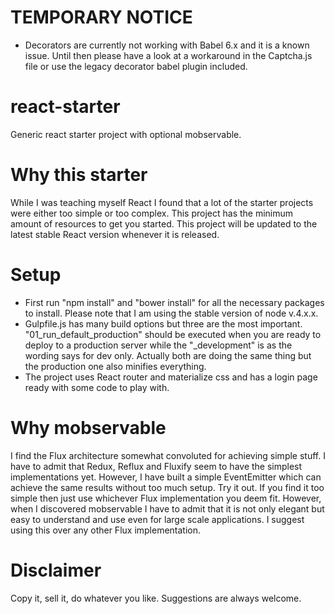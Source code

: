 # TEMPORARY NOTICE
- Decorators are currently not working with Babel 6.x and it is a known issue. Until then please have a look at 
a workaround in the Captcha.js file or use the legacy decorator babel plugin included.

# react-starter
Generic react starter project with optional mobservable.

# Why this starter
While I was teaching myself React I found that a lot of the starter projects were either too simple or too complex.
This project has the minimum amount of resources to get you started. This project will be updated to the latest stable
React version whenever it is released.

# Setup
- First run "npm install" and "bower install" for all the necessary packages to install. Please note that I am using the 
stable version of node v.4.x.x.
- Gulpfile.js has many build options but three are the most important. "01_run_default_production" should be executed when you are
ready to deploy to a production server while the "_development" is as the wording says for dev only. Actually both are doing the
same thing but the production one also minifies everything.
- The project uses React router and materialize css and has a login page ready with some code to play with.

# Why mobservable
I find the Flux architecture somewhat convoluted for achieving simple stuff. I have to admit that Redux, Reflux and Fluxify seem to have
the simplest implementations yet. However, I have built a simple EventEmitter which can achieve the same results without too much
setup. Try it out. If you find it too simple then just use whichever Flux implementation you deem fit.
However, when I discovered mobservable I have to admit that it is not only elegant but easy to understand and use even for 
large scale applications. I suggest using this over any other Flux implementation.

# Disclaimer
Copy it, sell it, do whatever you like. Suggestions are always welcome.
